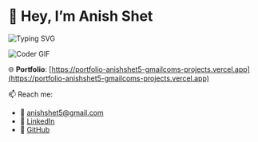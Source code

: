 # 👋 Hey, I’m Anish Shet

![Typing SVG](https://readme-typing-svg.demolab.com?font=Fira+Code&size=24&pause=1000&color=58A6FF&center=true&vCenter=true&width=435&lines=Full+Stack+Developer;AI+Enthusiast;React+%7C+Node+%7C+LLMs+%7C+TS;Intern+%40+Clarovate)

![Coder GIF](https://media.giphy.com/media/qgQUggAC3Pfv687qPC/giphy.gif)

🌐 **Portfolio**: [https://portfolio-anishshet5-gmailcoms-projects.vercel.app](https://portfolio-anishshet5-gmailcoms-projects.vercel.app)

📫 Reach me:  
- 📧 anishshet5@gmail.com  
- 💼 [LinkedIn](https://linkedin.com/in/anishshet)  
- 🧠 [GitHub](https://github.com/anishshet)

